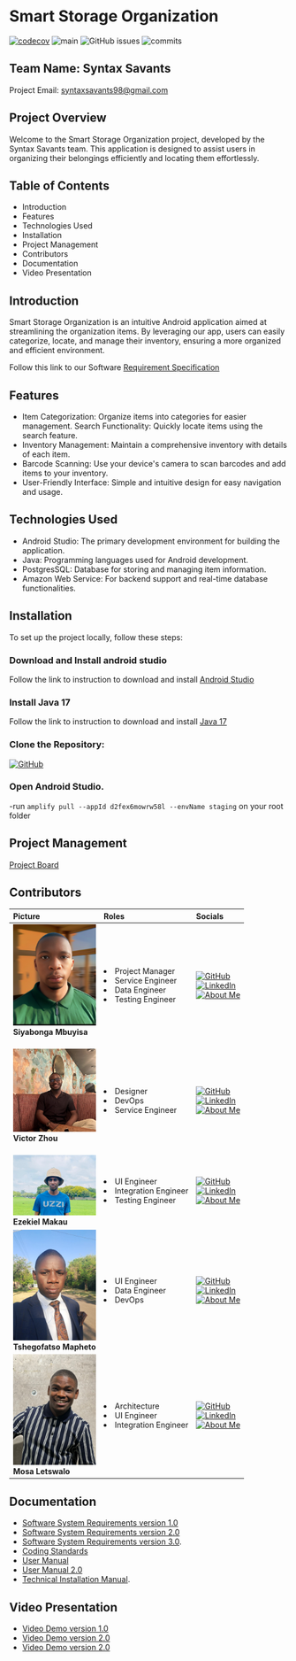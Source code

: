 # Smart Storage Organization
[![codecov](https://codecov.io/gh/COS301-SE-2024/Smart-Storage-Organizer-Application/branch/fix-errors/graph/badge.svg?token=4drkV1aRMT)](https://codecov.io/gh/COS301-SE-2024/Smart-Storage-Organizer-Application)
![main](https://github.com/COS301-SE-2024/Smart-Storage-Organizer-Application/actions/workflows/AndroidBuild.yml/badge.svg?branch=fix-errors)
![GitHub issues](https://img.shields.io/github/issues/COS301-SE-2024/Smart-Storage-Organizer-Application)
![commits](https://badgen.net/github/commits/COS301-SE-2024/Smart-Storage-Organizer-Application/main)

## Team Name: Syntax Savants
Project Email: syntaxsavants98@gmail.com

## Project Overview
Welcome to the Smart Storage Organization project, developed by the Syntax Savants team. This application is designed to assist users in organizing their belongings efficiently and locating them effortlessly. 

## Table of Contents
- Introduction
- Features
- Technologies Used
- Installation
- Project Management
- Contributors
- Documentation
- Video Presentation

## Introduction
Smart Storage Organization is an intuitive Android application aimed at streamlining the organization items. By leveraging our app, users can easily categorize, locate, and manage their inventory, ensuring a more organized and efficient environment.

Follow this link to our Software [Requirement Specification](https://drive.google.com/file/d/1uwDNIdp_jhJlOSvbrRa6xovKHfMinYG2/view?usp=sharing/)


## Features
- Item Categorization: Organize items into categories for easier management.
Search Functionality: Quickly locate items using the search feature.
- Inventory Management: Maintain a comprehensive inventory with details of each item.
- Barcode Scanning: Use your device's camera to scan barcodes and add items to your inventory.
- User-Friendly Interface: Simple and intuitive design for easy navigation and usage.

## Technologies Used
- Android Studio: The primary development environment for building the application.
- Java: Programming languages used for Android development.
- PostgresSQL: Database for storing and managing item information.
- Amazon Web Service: For backend support and real-time database functionalities.


## Installation
To set up the project locally, follow these steps:

### Download and Install android studio

Follow the link to instruction to download and install [Android Studio](https://developer.android.com/studio/)

### Install Java 17
Follow the link to instruction to download and install [Java 17](https://www.oracle.com/java/technologies/downloads/)

### Clone the Repository:
[![GitHub](https://img.shields.io/badge/GitHub-Clone-white?style=flat-square&logo=github)]([https://github.com/Siyabonga-Mbuyisa-u20491621/](https://github.com/COS301-SE-2024/Smart-Storage-Organizer-Application.git))

### Open Android Studio.

-run `amplify pull --appId d2fex6mowrw58l --envName staging` on your root folder
## Project Management
[Project Board](https://github.com/orgs/COS301-SE-2024/projects/73)

## Contributors

| Picture                                                                       | Roles                                       | Socials                                                                     |
| :---------------------------------------------------------------------------- | :------------------------------------------ | :-------------------------------------------------------------------------- |
|<img src="./Docs/Team-Biographies/Siyadp.jpg" width="150"> <br><b>Siyabonga Mbuyisa</b><br><br>| <li>Project Manager<li>Service Engineer<li>Data Engineer<li>Testing Engineer | [![GitHub](https://img.shields.io/badge/GitHub-Profile-green?style=flat-square&logo=github)](https://github.com/Siyabonga-Mbuyisa-u20491621/) <br> [![LinkedIn](https://img.shields.io/badge/LinkedIn-Profile-blue?style=flat-square&logo=linkedin)](https://www.linkedin.com/in/siyabonga-mbuyisa-developer/) <br> [![About Me](https://img.shields.io/badge/About-Me-orange?style=flat-square)](./Docs/Team-Biographies/Siyabonga_Mbuyisa.md) |
|<img src="./Docs/Team-Biographies/Victordp.jpg" width="150"> <br><b>Victor Zhou</b><br><br> | <li>Designer <li>DevOps<li>Service Engineer |[![GitHub](https://img.shields.io/badge/GitHub-Profile-green?style=flat-square&logo=github)](https://github.com/Xerof47Vel/) <br> [![LinkedIn](https://img.shields.io/badge/LinkedIn-Profile-blue?style=flat-square&logo=linkedin)](http://www.linkedin.com/in/victor-zhou-343004302/) <br> [![About Me](https://img.shields.io/badge/About-Me-orange?style=flat-square)](./Docs/Team-Biographies/Victor_Zhou.md) |
|<img src="./Docs/Team-Biographies/Ezedp.jpg" width="150">  <br><b>Ezekiel Makau</b><br>| <li>UI Engineer<li>Integration Engineer<li>Testing Engineer| [![GitHub](https://img.shields.io/badge/GitHub-Profile-green?style=flat-square&logo=github)](https://github.com/Segadimane-Makau/) <br> [![LinkedIn](https://img.shields.io/badge/LinkedIn-Profile-blue?style=flat-square&logo=linkedin)](https://www.linkedin.com/in/ezekiel-makau-397aa92b7/) <br> [![About Me](https://img.shields.io/badge/About-Me-orange?style=flat-square)](./Docs/Team-Biographies/Ezekiel_Makau.md) |
| <img src="./Docs/Team-Biographies/Tshegodp.jpg" width="150"> <br> <b>Tshegofatso Mapheto</b><br>| <li>UI Engineer <li> Data Engineer<li>DevOps| [![GitHub](https://img.shields.io/badge/GitHub-Profile-green?style=flat-square&logo=github)](https://github.com/TshegofatsoMapheto/) <br> [![LinkedIn](https://img.shields.io/badge/LinkedIn-Profile-blue?style=flat-square&logo=linkedin)](https://www.linkedin.com/in/tshegofatso-mapheto-167678189/) <br> [![About Me](https://img.shields.io/badge/About-Me-orange?style=flat-square)](./Docs/Team-Biographies/Tshegofatso_Mapheto.md) |
|<img src="./Docs/Team-Biographies/Mosadp.jpg" width="150"> <br><b>Mosa Letswalo</b><br> | <li>Architecture<li>UI Engineer<li>Integration Engineer                 | [![GitHub](https://img.shields.io/badge/GitHub-Profile-green?style=flat-square&logo=github)](https://github.com/tomosaHub/) <br> [![LinkedIn](https://img.shields.io/badge/LinkedIn-Profile-blue?style=flat-square&logo=linkedin)](http://www.linkedin.com/in/mosa-letswalo/) <br> [![About Me](https://img.shields.io/badge/About-Me-orange?style=flat-square)](./Docs/Team-Biographies/Mosa_Letswalo.md) |


## Documentation
- [Software System Requirements version 1.0](https://drive.google.com/file/d/1uwDNIdp_jhJlOSvbrRa6xovKHfMinYG2/view?usp=sharing/)
- [Software System Requirements version 2.0](https://drive.google.com/file/d/11MeE3BuLXW-xYbIvGt1glTcDh0X2ZSJd/view?usp=sharing/)
- [Software System Requirements version 3.0](https://www.overleaf.com/read/cqzjccyhtwpd#096a0b/).
- [Coding Standards](https://drive.google.com/file/d/1EAAzcRx2sW9YHFUU5M2FNNSPxxFSiY5M/view?usp=sharing/)
- [User Manual](https://drive.google.com/file/d/1rWRu85DgWk7ZRq3zpKyyNtpLU51UL3vP/view?usp=sharing/)
- [User Manual 2.0](https://drive.google.com/file/d/1R63Bir_I_1ecYIsaaXmQzgY_suTjRW-w/view?usp=sharing/)
- [Technical Installation Manual](https://drive.google.com/file/d/1rWRu85DgWk7ZRq3zpKyyNtpLU51UL3vP/view?usp=sharing/).

## Video Presentation
 - [Video Demo version 1.0](https://drive.google.com/file/d/1w9az3xmsQlpUj-nXCbXK5JcLUwYoBVSx/view?usp=drive_link/)
 - [Video Demo version 2.0](https://drive.google.com/file/d/1AEc3MrZKrq1AfwJUcGkbMed6eWlABkgF/view?usp=sharing/)
 - [Video Demo version 2.0](https://drive.google.com/file/d/1wk54G1FpbJ-mzMT-4-3QBDK0vSY5aiuw/view?usp=sharing/)

